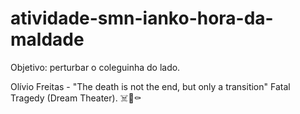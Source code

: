 # atividade-smn-ianko-hora-da-maldade
Objetivo: perturbar o coleguinha do lado. 

Olívio Freitas - "The death is not the end, but only a transition" Fatal Tragedy (Dream Theater). ☠️🦇⚰️